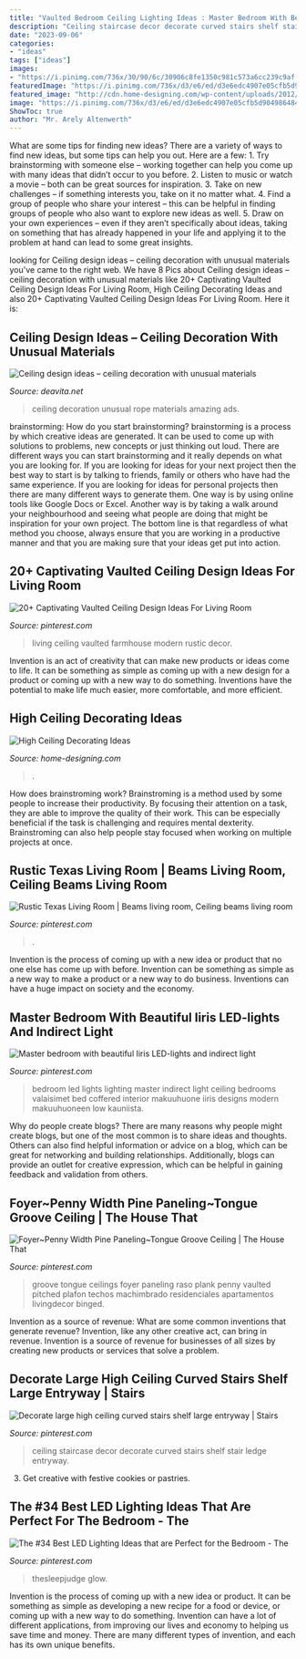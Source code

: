 ```yaml
---
title: "Vaulted Bedroom Ceiling Lighting Ideas : Master Bedroom With Beautiful Iiris Led-lights And Indirect Light"
description: "Ceiling staircase decor decorate curved stairs shelf stair ledge entryway"
date: "2023-09-06"
categories:
- "ideas"
tags: ["ideas"]
images:
- "https://i.pinimg.com/736x/30/90/6c/30906c8fe1350c981c573a6cc239c9af.jpg"
featuredImage: "https://i.pinimg.com/736x/d3/e6/ed/d3e6edc4907e05cfb5d90498648493b9--led-lights-bedroom-bedroom-lighting.jpg"
featured_image: "http://cdn.home-designing.com/wp-content/uploads/2012/09/White-living-room-dining-furniture.jpeg"
image: "https://i.pinimg.com/736x/d3/e6/ed/d3e6edc4907e05cfb5d90498648493b9--led-lights-bedroom-bedroom-lighting.jpg"
ShowToc: true
author: "Mr. Arely Altenwerth"
---
```



What are some tips for finding new ideas?
There are a variety of ways to find new ideas, but some tips can help you out. Here are a few: 1. Try brainstorming with someone else – working together can help you come up with many ideas that didn’t occur to you before. 2. Listen to music or watch a movie – both can be great sources for inspiration. 3. Take on new challenges – if something interests you, take on it no matter what. 4. Find a group of people who share your interest – this can be helpful in finding groups of people who also want to explore new ideas as well. 5. Draw on your own experiences – even if they aren’t specifically about ideas, taking on something that has already happened in your life and applying it to the problem at hand can lead to some great insights.

	

		
looking for Ceiling design ideas – ceiling decoration with unusual materials you've came to the right web. We have 8 Pics about Ceiling design ideas – ceiling decoration with unusual materials like 20+ Captivating Vaulted Ceiling Design Ideas For Living Room, High Ceiling Decorating Ideas and also 20+ Captivating Vaulted Ceiling Design Ideas For Living Room. Here it is:
		
    
## Ceiling Design Ideas – Ceiling Decoration With Unusual Materials

<img loading=lazy src="https://deavita.net/wp-content/uploads/2016/09/ceiling-design-ideas-rope-ceiling-amazing-unusual-ceiling-decoration-ideas.jpg" onerror="this.onerror=null;this.src='https://tse4.mm.bing.net/th?id=OIP.cvcPgUNqdlKXh5apqSj_HQHaLH&amp;pid=15.1';" alt="Ceiling design ideas – ceiling decoration with unusual materials">

_Source: deavita.net_

>ceiling decoration unusual rope materials amazing ads. 

	

brainstorming: How do you start brainstorming?
brainstorming is a process by which creative ideas are generated. It can be used to come up with solutions to problems, new concepts or just thinking out loud. There are different ways you can start brainstorming and it really depends on what you are looking for. If you are looking for ideas for your next project then the best way to start is by talking to friends, family or others who have had the same experience. If you are looking for ideas for personal projects then there are many different ways to generate them. One way is by using online tools like Google Docs or Excel. Another way is by taking a walk around your neighbourhood and seeing what people are doing that might be inspiration for your own project. The bottom line is that regardless of what method you choose, always ensure that you are working in a productive manner and that you are making sure that your ideas get put into action.

    
## 20+ Captivating Vaulted Ceiling Design Ideas For Living Room

<img loading=lazy src="https://i.pinimg.com/736x/e1/21/c3/e121c35d683d5479adda42eb83b3c101.jpg" onerror="this.onerror=null;this.src='https://tse1.mm.bing.net/th?id=OIP.VH0pQr38688i3VDb6I5kcQHaKA&amp;pid=15.1';" alt="20+ Captivating Vaulted Ceiling Design Ideas For Living Room">

_Source: pinterest.com_

>living ceiling vaulted farmhouse modern rustic decor. 

	

Invention is an act of creativity that can make new products or ideas come to life. It can be something as simple as coming up with a new design for a product or coming up with a new way to do something. Inventions have the potential to make life much easier, more comfortable, and more efficient.

    
## High Ceiling Decorating Ideas

<img loading=lazy src="http://cdn.home-designing.com/wp-content/uploads/2012/09/White-living-room-dining-furniture.jpeg" onerror="this.onerror=null;this.src='https://tse1.mm.bing.net/th?id=OIP.O5peLmzCWudLhDk0MlvexAHaLH&amp;pid=15.1';" alt="High Ceiling Decorating Ideas">

_Source: home-designing.com_

>. 

	

How does brainstroming work?
Brainstroming is a method used by some people to increase their productivity. By focusing their attention on a task, they are able to improve the quality of their work. This can be especially beneficial if the task is challenging and requires mental dexterity. Brainstroming can also help people stay focused when working on multiple projects at once.

    
## Rustic Texas Living Room | Beams Living Room, Ceiling Beams Living Room

<img loading=lazy src="https://i.pinimg.com/736x/f7/cd/d4/f7cdd4845059866730457ba60214c45a.jpg" onerror="this.onerror=null;this.src='https://tse2.mm.bing.net/th?id=OIP.JJT69pknybtUuj59gNr3HgHaLH&amp;pid=15.1';" alt="Rustic Texas Living Room | Beams living room, Ceiling beams living room">

_Source: pinterest.com_

>. 

	

Invention is the process of coming up with a new idea or product that no one else has come up with before. Invention can be something as simple as a new way to make a product or a new way to do business. Inventions can have a huge impact on society and the economy.

    
## Master Bedroom With Beautiful Iiris LED-lights And Indirect Light

<img loading=lazy src="https://i.pinimg.com/736x/d3/e6/ed/d3e6edc4907e05cfb5d90498648493b9--led-lights-bedroom-bedroom-lighting.jpg" onerror="this.onerror=null;this.src='https://tse1.mm.bing.net/th?id=OIP.xe6Nfftyb347LjtiKcfe4QHaJ3&amp;pid=15.1';" alt="Master bedroom with beautiful Iiris LED-lights and indirect light">

_Source: pinterest.com_

>bedroom led lights lighting master indirect light ceiling bedrooms valaisimet bed coffered interior makuuhuone iiris designs modern makuuhuoneen low kauniista. 

	

Why do people create blogs?
There are many reasons why people might create blogs, but one of the most common is to share ideas and thoughts. Others can also find helpful information or advice on a blog, which can be great for networking and building relationships. Additionally, blogs can provide an outlet for creative expression, which can be helpful in gaining feedback and validation from others.

    
## Foyer~Penny Width Pine Paneling~Tongue Groove Ceiling | The House That

<img loading=lazy src="https://s-media-cache-ak0.pinimg.com/736x/c4/f7/d5/c4f7d51a24b9f5b81519def6b23cc3b3.jpg" onerror="this.onerror=null;this.src='https://tse4.mm.bing.net/th?id=OIP.5IyCF-q2yuX5CCml_0Q7swHaJ3&amp;pid=15.1';" alt="Foyer~Penny Width Pine Paneling~Tongue Groove Ceiling | The House That">

_Source: pinterest.com_

>groove tongue ceilings foyer paneling raso plank penny vaulted pitched plafon techos machimbrado residenciales apartamentos livingdecor binged. 

	

Invention as a source of revenue: What are some common inventions that generate revenue?
Invention, like any other creative act, can bring in revenue. Invention is a source of revenue for businesses of all sizes by creating new products or services that solve a problem.

    
## Decorate Large High Ceiling Curved Stairs Shelf Large Entryway | Stairs

<img loading=lazy src="https://i.pinimg.com/736x/91/f2/f9/91f2f90abb95029dbce377305232d231.jpg" onerror="this.onerror=null;this.src='https://tse1.mm.bing.net/th?id=OIP.fBBJhzNKCi0JHeAZk7ti5QHaJ3&amp;pid=15.1';" alt="Decorate large high ceiling curved stairs shelf large entryway | Stairs">

_Source: pinterest.com_

>ceiling staircase decor decorate curved stairs shelf stair ledge entryway. 

	

3. Get creative with festive cookies or pastries.

    
## The #34 Best LED Lighting Ideas That Are Perfect For The Bedroom - The

<img loading=lazy src="https://i.pinimg.com/736x/30/90/6c/30906c8fe1350c981c573a6cc239c9af.jpg" onerror="this.onerror=null;this.src='https://tse4.mm.bing.net/th?id=OIP.tNK7I2N_h5K7ZFACNWGqPQHaKv&amp;pid=15.1';" alt="The #34 Best LED Lighting Ideas that are Perfect for the Bedroom - The">

_Source: pinterest.com_

>thesleepjudge glow. 

	

Invention is the process of coming up with a new idea or product. It can be something as simple as developing a new recipe for a food or device, or coming up with a new way to do something. Invention can have a lot of different applications, from improving our lives and economy to helping us save time and money. There are many different types of invention, and each has its own unique benefits.

